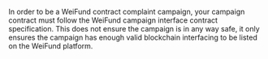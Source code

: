 In order to be a WeiFund contract complaint campaign, your campaign contract must follow the WeiFund campaign interface contract specification. This does not ensure the campaign is in any way safe, it only ensures the campaign has enough valid blockchain interfacing to be listed on the WeiFund platform.
